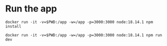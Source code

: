 # Run the app

```
docker run -it -v=$PWD:/app -w=/app -p=3000:3000 node:18.14.1 npm install
```

```
docker run -it -v=$PWD:/app -w=/app -p=3000:3000 node:18.14.1 npm run dev
```
